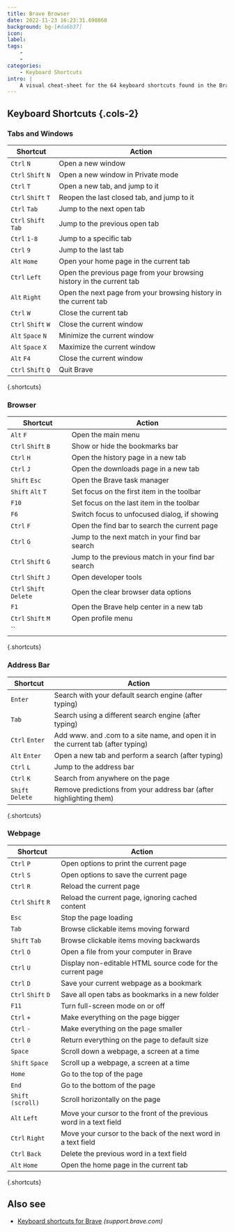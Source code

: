 ```yaml
---
title: Brave Browser
date: 2022-11-23 16:23:31.698868
background: bg-[#da6b37]
icon: 
label: 
tags: 
    - 
    - 
categories:
    - Keyboard Shortcuts
intro: |
    A visual cheat-sheet for the 64 keyboard shortcuts found in the Brave browser
---
```




Keyboard Shortcuts {.cols-2}
------------------



### Tabs and Windows

Shortcut | Action
---|---
`Ctrl` `N`  | Open a new window
`Ctrl` `Shift` `N`  | Open a new window in Private mode
`Ctrl` `T`  | Open a new tab, and jump to it
`Ctrl` `Shift` `T`  | Reopen the last closed tab, and jump to it
`Ctrl` `Tab`  | Jump to the next open tab
`Ctrl` `Shift` `Tab`  | Jump to the previous open tab
`Ctrl` `1-8`  | Jump to a specific tab
`Ctrl` `9`  | Jump to the last tab
`Alt` `Home`  | Open your home page in the current tab
`Ctrl` `Left`  | Open the previous page from your browsing history in the current tab
`Alt` `Right`  | Open the next page from your browsing history in the current tab
`Ctrl` `W`  | Close the current tab
`Ctrl` `Shift` `W`  | Close the current window
`Alt` `Space` `N`  | Minimize the current window
`Alt` `Space` `X`  | Maximize the current window
`Alt` `F4`  | Close the current window
`Ctrl` `Shift` `Q`  | Quit Brave
{.shortcuts}


### Browser

Shortcut | Action
---|---
`Alt` `F`  | Open the main menu
`Ctrl` `Shift` `B`  | Show or hide the bookmarks bar
`Ctrl` `H`  | Open the history page in a new tab
`Ctrl` `J`  | Open the downloads page in a new tab
`Shift` `Esc`  | Open the Brave task manager
`Shift` `Alt` `T`  | Set focus on the first item in the toolbar
`F10`  | Set focus on the last item in the toolbar
`F6`  | Switch focus to unfocused dialog, if showing
`Ctrl` `F`  | Open the find bar to search the current page
`Ctrl` `G`  | Jump to the next match in your find bar search
`Ctrl` `Shift` `G`  | Jump to the previous match in your find bar search
`Ctrl` `Shift` `J`  | Open developer tools
`Ctrl` `Shift` `Delete`  | Open the clear browser data options
`F1`  | Open the Brave help center in a new tab
`Ctrl` `Shift` `M`  | Open profile menu
``  | 
{.shortcuts}


### Address Bar

Shortcut | Action
---|---
`Enter`  | Search with your default search engine (after typing)
`Tab`  | Search using a different search engine (after typing)
`Ctrl` `Enter`  | Add www. and .com to a site name, and open it in the current tab (after typing)
`Alt` `Enter`  | Open a new tab and perform a search (after typing)
`Ctrl` `L`  | Jump to the address bar
`Ctrl` `K`  | Search from anywhere on the page
`Shift` `Delete`  | Remove predictions from your address bar (after highlighting them)
{.shortcuts}


### Webpage

Shortcut | Action
---|---
`Ctrl` `P`  | Open options to print the current page
`Ctrl` `S`  | Open options to save the current page
`Ctrl` `R`  | Reload the current page
`Ctrl` `Shift` `R`  | Reload the current page, ignoring cached content
`Esc`  | Stop the page loading
`Tab`  | Browse clickable items moving forward
`Shift` `Tab`  | Browse clickable items moving backwards
`Ctrl` `O`  | Open a file from your computer in Brave
`Ctrl` `U`  | Display non-editable HTML source code for the current page
`Ctrl` `D`  | Save your current webpage as a bookmark
`Ctrl` `Shift` `D`  | Save all open tabs as bookmarks in a new folder
`F11`  | Turn full-screen mode on or off
`Ctrl` `+`  | Make everything on the page bigger
`Ctrl` `-`  | Make everything on the page smaller
`Ctrl` `0`  | Return everything on the page to default size
`Space`  | Scroll down a webpage, a screen at a time
`Shift` `Space`  | Scroll up a webpage, a screen at a time
`Home`  | Go to the top of the page
`End`  | Go to the bottom of the page
`Shift` `(scroll)`  | Scroll horizontally on the page
`Alt` `Left`  | Move your cursor to the front of the previous word in a text field
`Ctrl` `Right`  | Move your cursor to the back of the next word in a text field
`Ctrl` `Back`  | Delete the previous word in a text field
`Alt` `Home`  | Open the home page in the current tab
{.shortcuts}




Also see
--------
- [Keyboard shortcuts for Brave](https://support.brave.com/hc/en-us/articles/360032272171-What-keyboard-shortcuts-can-I-use-in-Brave-) _(support.brave.com)_
